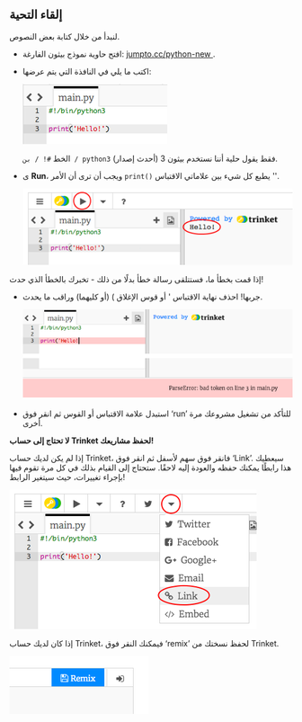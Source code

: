 ## إلقاء التحية

لنبدأ من خلال كتابة بعض النصوص.

+ افتح حاوية نموذج بيثون الفارغة: <a href="http://jumpto.cc/python-new" target="_blank"> jumpto.cc/python-new </a>.

+ اكتب ما يلي في النافذة التي يتم عرضها:
    
    ![screenshot](images/me-hi.png)
    
    الخط ` #! / بن / python3 ` فقط يقول حلية أننا نستخدم بيثون 3 (أحدث إصدار).

+ ى **Run**، ويجب أن ترى أن الأمر `print()` يطبع كل شيء بين علاماتي الاقتباس ''.
    
    ![screenshot](images/me-hi-test.png)

إذا قمت بخطأ ما، فستتلقى رسالة خطأ بدلًا من ذلك - تخبرك بالخطأ الذي حدث!

+ جربها! احذف نهاية الاقتباس ' أو قوس الإغلاق ) (أو كليهما) وراقب ما يحدث.
    
    ![screenshot](images/me-syntax.png)

+ استبدل علامة الاقتباس أو القوس ثم انقر فوق ‘run’ للتأكد من تشغيل مشروعك مرة أخرى.

**لا تحتاج إلى حساب Trinket لحفظ مشاريعك!**

إذا لم يكن لديك حساب Trinket، فانقر فوق سهم لأسفل ثم انقر فوق ‘Link’. سيعطيك هذا رابطًا يمكنك حفظه والعودة إليه لاحقًا. ستحتاج إلى القيام بذلك في كل مرة تقوم فيها بإجراء تغييرات، حيث سيتغير الرابط!

![screenshot](images/me-link.png)

إذا كان لديك حساب Trinket، فيمكنك النقر فوق ‘remix’ لحفظ نسختك من Trinket.

![screenshot](images/me-remix.png)